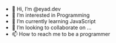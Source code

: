 - 👋 Hi, I’m @eyad.dev
- 👀 I’m interested in Programming
- 🌱 I’m currently learning JavaScript
- 💞️ I’m looking to collaborate on ...
- 📫 How to reach me to be a programmer

<!---
eyadthevamp/eyadthevamp is a ✨ special ✨ repository because its `README.md` (this file) appears on your GitHub profile.
You can click the Preview link to take a look at your changes.
--->
